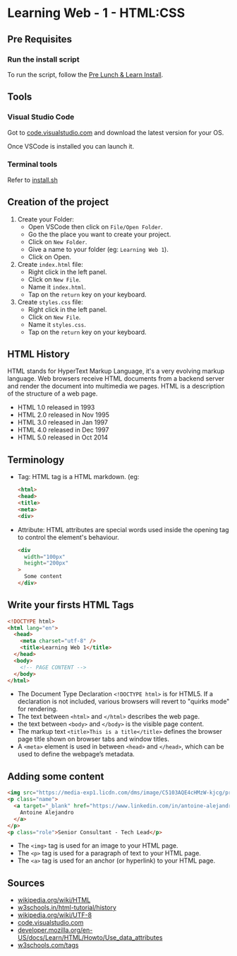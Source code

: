 # Learning Web - 1 - HTML:CSS

## Pre Requisites
### Run the install script
To run the script, follow the [Pre Lunch & Learn Install](docs/PreInstall.md).

## Tools
### Visual Studio Code
Got to [code.visualstudio.com](https://code.visualstudio.com/download) and download the latest version for your OS.

Once VSCode is installed you can launch it.

### Terminal tools
Refer to [install.sh](/docs/install)

## Creation of the project
1) Create your Folder:
    - Open VSCode then click on `File/Open Folder`.
    - Go the the place you want to create your project.
    - Click on `New Folder`.
    - Give a name to your folder (eg: `Learning Web 1`).
    - Click on Open.
2) Create `index.html` file:
    - Right click in the left panel.
    - Click on `New File`.
    - Name it `index.html`.
    - Tap on the `return` key on your keyboard.
3) Create `styles.css` file:
    - Right click in the left panel.
    - Click on `New File`.
    - Name it `styles.css`.
    - Tap on the `return` key on your keyboard.

## HTML History
HTML stands for HyperText Markup Language, it's a very evolving markup language.
Web browsers receive HTML documents from a backend server and render the document into multimedia we pages.
HTML is a description of the structure of a web page.
- HTML 1.0 released in 1993
- HTML 2.0 released in Nov 1995
- HTML 3.0 released in Jan 1997
- HTML 4.0 released in Dec 1997
- HTML 5.0 released in Oct 2014

## Terminology
- Tag: HTML tag is a HTML markdown. (eg: 
  ```html
  <html>
  <head>
  <title>
  <meta>
  <div>
  ```
- Attribute: HTML attributes are special words used inside the opening tag to control the element's behaviour.
  ```html
  <div
    width="100px"
    height="200px"
  >
    Some content
  </div>
  ```

## Write your firsts HTML Tags
```html
<!DOCTYPE html>
<html lang="en">
  <head>
    <meta charset="utf-8" />
    <title>Learning Web 1</title>
  </head>
  <body>
    <!-- PAGE CONTENT -->
  </body>
</html>
```
- The Document Type Declaration `<!DOCTYPE html>` is for HTML5. If a declaration is not included, various browsers will revert to "quirks mode" for rendering.
- The text between `<html>` and `</html>` describes the web page.
- the text between `<body>` and `</body>` is the visible page content.
- The markup text `<title>This is a title</title>` defines the browser page title shown on browser tabs and window titles.
- A `<meta>` element is used in between `<head>` and `</head>`, which can be used to define the webpage’s metadata.

## Adding some content
```html
<img src="https://media-exp1.licdn.com/dms/image/C5103AQE4cHMzW-kjcg/profile-displayphoto-shrink_800_800/0/1517491215880?e=1648080000&v=beta&t=tTc9I9SfgcCUioJS5TJ9_q3gK-hIJ7J5ncG65GSPwn0" />
<p class="name">
  <a target="_blank" href="https://www.linkedin.com/in/antoine-alejandro-85a03967/">
    Antoine Alejandro
  </a>
</p>
<p class="role">Senior Consultant - Tech Lead</p>
```
- The `<img>` tag is used for an image to your HTML page.
- The `<p>` tag is used for a paragraph of text to your HTML page.
- The `<a>` tag is used for an anchor (or hyperlink) to your HTML page.

## Sources
- [wikipedia.org/wiki/HTML](https://en.wikipedia.org/wiki/HTML)
- [w3schools.in/html-tutorial/history](https://www.w3schools.in/html-tutorial/history)
- [wikipedia.org/wiki/UTF-8](https://en.wikipedia.org/wiki/UTF-8)
- [code.visualstudio.com](https://code.visualstudio.com/)
- [developer.mozilla.org/en-US/docs/Learn/HTML/Howto/Use_data_attributes](https://developer.mozilla.org/en-US/docs/Learn/HTML/Howto/Use_data_attributes)
- [w3schools.com/tags](https://www.w3schools.com/tags)
